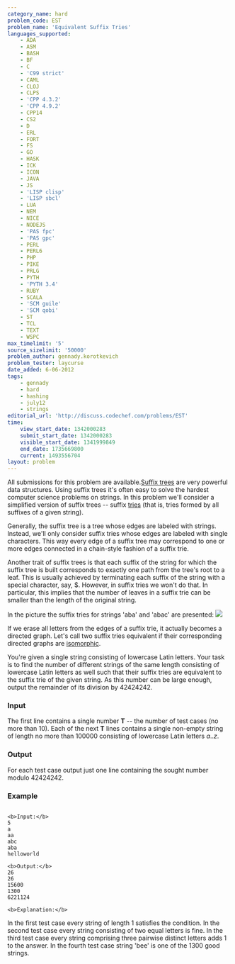 ```yaml
---
category_name: hard
problem_code: EST
problem_name: 'Equivalent Suffix Tries'
languages_supported:
    - ADA
    - ASM
    - BASH
    - BF
    - C
    - 'C99 strict'
    - CAML
    - CLOJ
    - CLPS
    - 'CPP 4.3.2'
    - 'CPP 4.9.2'
    - CPP14
    - CS2
    - D
    - ERL
    - FORT
    - FS
    - GO
    - HASK
    - ICK
    - ICON
    - JAVA
    - JS
    - 'LISP clisp'
    - 'LISP sbcl'
    - LUA
    - NEM
    - NICE
    - NODEJS
    - 'PAS fpc'
    - 'PAS gpc'
    - PERL
    - PERL6
    - PHP
    - PIKE
    - PRLG
    - PYTH
    - 'PYTH 3.4'
    - RUBY
    - SCALA
    - 'SCM guile'
    - 'SCM qobi'
    - ST
    - TCL
    - TEXT
    - WSPC
max_timelimit: '5'
source_sizelimit: '50000'
problem_author: gennady.korotkevich
problem_tester: laycurse
date_added: 6-06-2012
tags:
    - gennady
    - hard
    - hashing
    - july12
    - strings
editorial_url: 'http://discuss.codechef.com/problems/EST'
time:
    view_start_date: 1342000283
    submit_start_date: 1342000283
    visible_start_date: 1341999849
    end_date: 1735669800
    current: 1493556704
layout: problem
---
```

All submissions for this problem are available.[Suffix trees](http://en.wikipedia.org/wiki/Suffix_tree) are very powerful data structures. Using suffix trees it's often easy to solve the hardest computer science problems on strings. In this problem we'll consider a simplified version of suffix trees -- suffix [tries](http://en.wikipedia.org/wiki/Trie) (that is, tries formed by all suffixes of a given string).

Generally, the suffix tree is a tree whose edges are labeled with strings. Instead, we'll only consider suffix tries whose edges are labeled with single characters. This way every edge of a suffix tree may correspond to one or more edges connected in a chain-style fashion of a suffix trie.

Another trait of suffix trees is that each suffix of the string for which the suffix tree is built corresponds to exactly one path from the tree's root to a leaf. This is usually achieved by terminating each suffix of the string with a special character, say, $. However, in suffix tries we won't do that. In particular, this implies that the number of leaves in a suffix trie can be smaller than the length of the original string.

In the picture the suffix tries for strings 'aba' and 'abac' are presented: ![](http://www.codechef.com/download/pic.PNG)

If we erase all letters from the edges of a suffix trie, it actually becomes a directed graph. Let's call two suffix tries equivalent if their corresponding directed graphs are [isomorphic](http://en.wikipedia.org/wiki/Graph_isomorphism).

You're given a single string consisting of lowercase Latin letters. Your task is to find the number of different strings of the same length consisting of lowercase Latin letters as well such that their suffix tries are equivalent to the suffix trie of the given string. As this number can be large enough, output the remainder of its division by 42424242.

### Input

The first line contains a single number **T** -- the number of test cases (no more than 10). Each of the next **T** lines contains a single non-empty string of length no more than 100000 consisting of lowercase Latin letters _a_.._z_.

### Output

For each test case output just one line containing the sought number modulo 42424242.

### Example

```

<b>Input:</b>
5
a
aa
abc
aba
helloworld

<b>Output:</b>
26
26
15600
1300
6221124

<b>Explanation:</b>

```
In the first test case every string of length 1 satisfies the condition. In the second test case every string consisting of two equal letters is fine. In the third test case every string comprising three pairwise distinct letters adds 1 to the answer. In the fourth test case string 'bee' is one of the 1300 good strings.